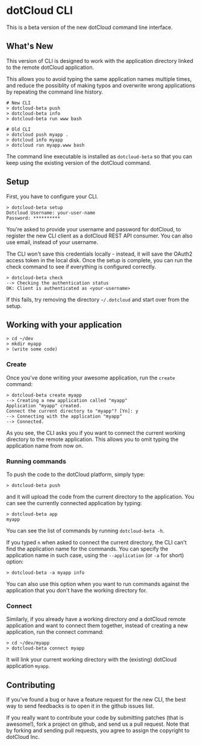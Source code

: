 # dotCloud CLI

This is a beta version of the new dotCloud command line interface.

## What's New

This version of CLI is designed to work with the application directory
linked to the remote dotCloud application.

This allows you to avoid typing the same application names multiple
times, and reduce the possiblity of making typos and overwrite wrong
applications by repeating the command line history.

    # New CLI 
    > dotcloud-beta push
    > dotcloud-beta info
    > dotcloud-beta run www bash

    # Old CLI
    > dotcloud push myapp .
    > dotcloud info myapp
    > dotcloud run myapp.www bash

The command line executable is installed as `dotcloud-beta` so that you
can keep using the existing version of the dotCloud command.

## Setup

First, you have to configure your CLI.

    > dotcloud-beta setup
    Dotcloud Username: your-user-name
    Password: **********

You're asked to provide your username and password for dotCloud, to
register the new CLI client as a dotCloud REST API consumer. You can
also use email, instead of your username.

The CLI won't save this credentials locally - instead, it will save
the OAuth2 access token in the local disk. Once the setup is complete,
you can run the check command to see if everything is configured
correctly.

    > dotcloud-beta check
    --> Checking the authentication status
    OK: Client is authenticated as <your-username>

If this fails, try removing the directory `~/.dotcloud` and start
over from the setup.

## Working with your application

    > cd ~/dev
    > mkdir myapp
    > (write some code)

### Create

Once you've done writing your awesome application, run the `create` command:

    > dotcloud-beta create myapp
    --> Creating a new application called "myapp"
    Application "myapp" created.
    Connect the current directory to "myapp"? [Yn]: y
    --> Connecting with the application "myapp"
    --> Connected.

As you see, the CLI asks you if you want to connect the current
working directory to the remote application. This allows you to omit
typing the application name from now on.

### Running commands

To push the code to the dotCloud platform, simply type:

    > dotcloud-beta push

and it will upload the code from the current directory to the
application. You can see the currently connected application by typing:

    > dotcloud-beta app
    myapp

You can see the list of commands by running `dotcloud-beta -h`.

If you typed `n` when asked to connect the current directory, the CLI
can't find the application name for the commands. You can specify the
application name in such case, using the `--application` (or `-a` for
short) option:

    > dotcloud-beta -a myapp info

You can also use this option when you want to run commands against the
application that you don't have the working directory for.

### Connect

Similarly, if you already have a working directory *and* a dotCloud
remote application and want to connect them together, instead of
creating a new application, run the connect command:

    > cd ~/dev/myapp
    > dotcloud-beta connect myapp

It will link your current working directory with the (existing) dotCloud application `myapp`.

## Contributing

If you've found a bug or have a feature request for the new CLI, the
best way to send feedbacks is to open it in the github issues list.

If you really want to contribute your code by submitting patches (that
is awesome!), fork a project on github, and send us a pull
request. Note that by forking and sending pull requests, you agree to
assign the copyright to dotCloud Inc.

